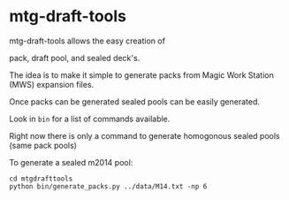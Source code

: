 mtg-draft-tools
===============

mtg-draft-tools allows the easy creation of 

pack, draft pool, and sealed deck's.


The idea is to make it simple to generate packs from Magic Work Station (MWS) expansion files.

Once packs can be generated sealed pools can be easily generated.

Look in `bin` for a list of commands available.

Right now there is only a command to generate homogonous sealed pools (same pack pools)

To generate a sealed m2014 pool:

    cd mtgdrafttools
    python bin/generate_packs.py ../data/M14.txt -np 6
